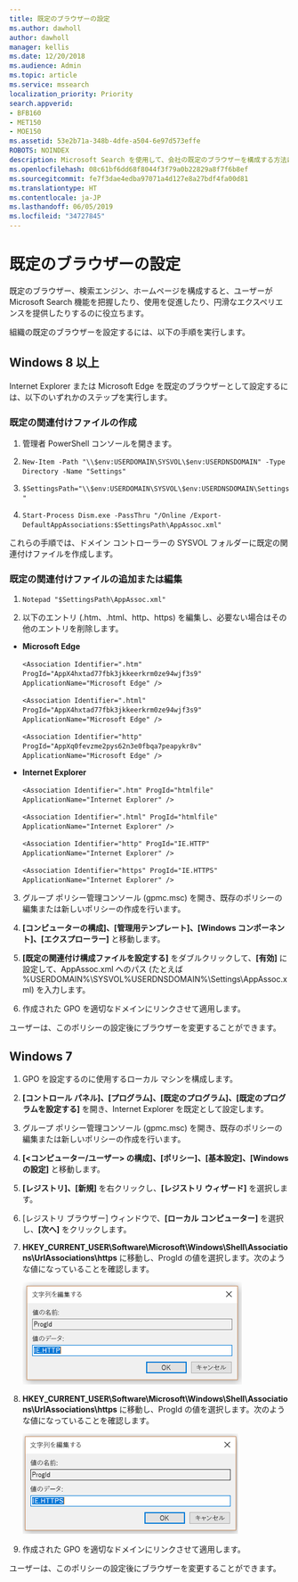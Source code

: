 ```yaml
---
title: 既定のブラウザーの設定
ms.author: dawholl
author: dawholl
manager: kellis
ms.date: 12/20/2018
ms.audience: Admin
ms.topic: article
ms.service: mssearch
localization_priority: Priority
search.appverid:
- BFB160
- MET150
- MOE150
ms.assetid: 53e2b71a-348b-4dfe-a504-6e97d573effe
ROBOTS: NOINDEX
description: Microsoft Search を使用して、会社の既定のブラウザーを構成する方法について説明します。
ms.openlocfilehash: 08c61bf6dd68f8044f3f79a0b22829a8f7f6b8ef
ms.sourcegitcommit: fe7f3dae4edba97071a4d127e8a27bdf4fa00d81
ms.translationtype: HT
ms.contentlocale: ja-JP
ms.lasthandoff: 06/05/2019
ms.locfileid: "34727845"
---
```

# <a name="set-default-browser"></a>既定のブラウザーの設定

  
既定のブラウザー、検索エンジン、ホームページを構成すると、ユーザーが Microsoft Search 機能を把握したり、使用を促進したり、円滑なエクスペリエンスを提供したりするのに役立ちます。
  
組織の既定のブラウザーを設定するには、以下の手順を実行します。
  
## <a name="windows-8-and-above"></a>Windows 8 以上

Internet Explorer または Microsoft Edge を既定のブラウザーとして設定するには、以下のいずれかのステップを実行します。
  
### <a name="create-default-associations-file"></a>既定の関連付けファイルの作成

1. 管理者 PowerShell コンソールを開きます。
    
2.  `New-Item -Path "\\$env:USERDOMAIN\SYSVOL\$env:USERDNSDOMAIN" -Type Directory -Name "Settings"`
    
3.  `$SettingsPath="\\$env:USERDOMAIN\SYSVOL\$env:USERDNSDOMAIN\Settings"`
    
4.  `Start-Process Dism.exe -PassThru "/Online /Export-DefaultAppAssociations:$SettingsPath\AppAssoc.xml"`
    
これらの手順では、ドメイン コントローラーの SYSVOL フォルダーに既定の関連付けファイルを作成します。
  
### <a name="add-or-edit-the-default-associations-file"></a>既定の関連付けファイルの追加または編集

1. `Notepad "$SettingsPath\AppAssoc.xml"`
    
2. 以下のエントリ (.htm、.html、http、https) を編集し、必要ない場合はその他のエントリを削除します。
    
  - **Microsoft Edge**
    
     `<Association Identifier=".htm" ProgId="AppX4hxtad77fbk3jkkeerkrm0ze94wjf3s9" ApplicationName="Microsoft Edge" />`
  
     `<Association Identifier=".html" ProgId="AppX4hxtad77fbk3jkkeerkrm0ze94wjf3s9" ApplicationName="Microsoft Edge" />`
  
     `<Association Identifier="http" ProgId="AppXq0fevzme2pys62n3e0fbqa7peapykr8v" ApplicationName="Microsoft Edge" />`
    
  - **Internet Explorer**
    
     `<Association Identifier=".htm" ProgId="htmlfile" ApplicationName="Internet Explorer" />`
  
     `<Association Identifier=".html" ProgId="htmlfile" ApplicationName="Internet Explorer" />`
  
     `<Association Identifier="http" ProgId="IE.HTTP" ApplicationName="Internet Explorer" />`
  
     `<Association Identifier="https" ProgId="IE.HTTPS" ApplicationName="Internet Explorer" />`
    
3. グループ ポリシー管理コンソール (gpmc.msc) を開き、既存のポリシーの編集または新しいポリシーの作成を行います。
    
1. **[コンピューターの構成]、[管理用テンプレート]、[Windows コンポーネント]、[エクスプローラー]** と移動します。
    
2. **[既定の関連付け構成ファイルを設定する]** をダブルクリックして、**[有効]** に設定して、AppAssoc.xml へのパス (たとえば %USERDOMAIN%\SYSVOL\%USERDNSDOMAIN%\Settings\AppAssoc.xml) を入力します。
    
4. 作成された GPO を適切なドメインにリンクさせて適用します。
    
ユーザーは、このポリシーの設定後にブラウザーを変更することができます。
  
## <a name="windows-7"></a>Windows 7

1. GPO を設定するのに使用するローカル マシンを構成します。
    
1. **[コントロール パネル]、[プログラム]、[既定のプログラム]、[既定のプログラムを設定する]** を開き、Internet Explorer を既定として設定します。 
    
2. グループ ポリシー管理コンソール (gpmc.msc) を開き、既存のポリシーの編集または新しいポリシーの作成を行います。
    
1. **[\<コンピューター/ユーザー\> の構成]、[ポリシー]、[基本設定]、[Windows の設定]** と移動します。
    
2. **[レジストリ]、[新規]** を右クリックし、**[レジストリ ウィザード]** を選択します。
    
3. [レジストリ ブラウザー] ウィンドウで、**[ローカル コンピューター]** を選択し、**[次へ]** をクリックします。
    
4. **HKEY_CURRENT_USER\Software\Microsoft\Windows\Shell\Associations\UrlAssociations\https** に移動し、ProgId の値を選択します。次のような値になっていることを確認します。 
    
    ![[文字列の編集] で ProgID 値を選択する](media/f6173dcc-b898-4967-8c40-4b0fe411a92b.png)
  
5. **HKEY_CURRENT_USER\Software\Microsoft\Windows\Shell\Associations\UrlAssociations\https** に移動し、ProgId の値を選択します。次のような値になっていることを確認します。 
    
    ![[文字列の編集] で HTTPS の ProgID を選択する](media/3519e13b-4fe7-4d15-946c-82fd50fc49bb.png)
  
3. 作成された GPO を適切なドメインにリンクさせて適用します。
    
ユーザーは、このポリシーの設定後にブラウザーを変更することができます。